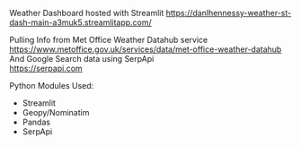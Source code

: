 Weather Dashboard hosted with Streamlit
https://danlhennessy-weather-st-dash-main-a3muk5.streamlitapp.com/

Pulling Info from Met Office Weather Datahub service  
https://www.metoffice.gov.uk/services/data/met-office-weather-datahub  
And Google Search data using SerpApi  
https://serpapi.com  

Python Modules Used:  
- Streamlit
- Geopy/Nominatim
- Pandas
- SerpApi
